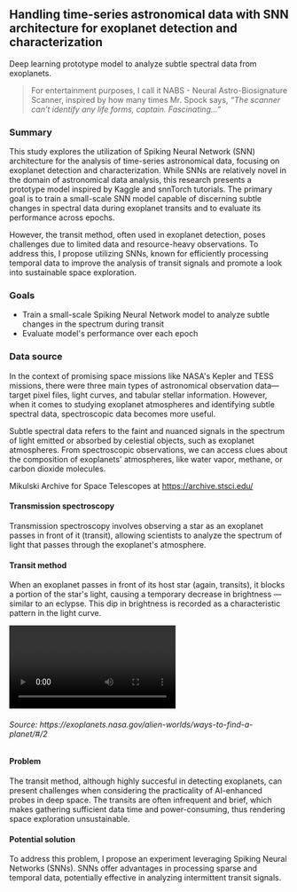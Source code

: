 ## Handling time-series astronomical data with SNN architecture for exoplanet detection and characterization

Deep learning prototype model to analyze subtle spectral data from exoplanets. 

> For entertainment purposes, I call it NABS - Neural Astro-Biosignature Scanner, inspired by how many times Mr. Spock says, _“The scanner can’t identify any life forms, captain. Fascinating...”_


### Summary
This study explores the utilization of Spiking Neural Network (SNN) architecture for the analysis of time-series astronomical data, focusing on exoplanet detection and characterization. While SNNs are relatively novel in the domain of astronomical data analysis, this research presents a prototype model inspired by Kaggle and snnTorch tutorials. The primary goal is to train a small-scale SNN model capable of discerning subtle changes in spectral data during exoplanet transits and to evaluate its performance across epochs. 

However, the transit method, often used in exoplanet detection, poses challenges due to limited data and resource-heavy observations. To address this, I propose utilizing SNNs, known for efficiently processing temporal data to improve the analysis of transit signals and promote a look into sustainable space exploration.

### Goals
- Train a small-scale Spiking Neural Network model to analyze subtle changes in the spectrum during transit
- Evaluate model's performance over each epoch

### Data source 

In the context of promising space missions like NASA's Kepler and TESS missions, there were three main types of astronomical observation data—target pixel files, light curves, and tabular stellar information. However, when it comes to studying exoplanet atmospheres and identifying subtle spectral data, spectroscopic data becomes more useful.

Subtle spectral data refers to the faint and nuanced signals in the spectrum of light emitted or absorbed by celestial objects, such as exoplanet atmospheres. From spectroscopic observations, we can access clues about the composition of exoplanets' atmospheres, like water vapor, methane, or carbon dioxide molecules.

Mikulski Archive for Space Telescopes at https://archive.stsci.edu/


#### Transmission spectroscopy
Transmission spectroscopy involves observing a star as an exoplanet passes in front of it (transit), allowing scientists to analyze the spectrum of light that passes through the exoplanet's atmosphere. 

#### Transit method

When an exoplanet passes in front of its host star (again, transits), it blocks a portion of the star's light, causing a temporary decrease in brightness — similar to an eclypse. This dip in brightness is recorded as a characteristic pattern in the light curve.

<video src="https://github.com/peppermintbird/nabs-prototype/assets/148541376/4708d5fb-552c-4296-9e24-22e82cf3accb">
</video>
<h6>Source: https://exoplanets.nasa.gov/alien-worlds/ways-to-find-a-planet/#/2</h6>


#### Problem
The transit method, although highly succesful in detecting exoplanets, can present challenges when considering the practicality of AI-enhanced probes in deep space. The transits are often infrequent and brief, which makes gathering sufficient data time and power-consuming, thus rendering space exploration unsustainable.

#### Potential solution
To address this problem, I propose an experiment leveraging Spiking Neural Networks (SNNs). SNNs offer advantages in processing sparse and temporal data, potentially effective in analyzing intermittent transit signals. 














